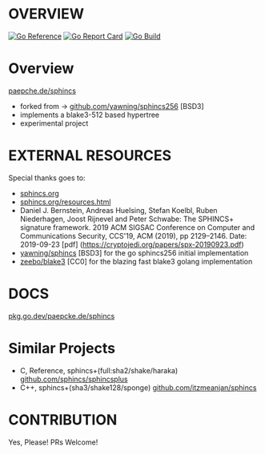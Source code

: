 # OVERVIEW
[![Go Reference](https://pkg.go.dev/badge/paepcke.de/sphincs.svg)](https://pkg.go.dev/paepcke.de/sphincs) [![Go Report Card](https://goreportcard.com/badge/paepcke.de/sphincs)](https://goreportcard.com/report/paepcke.de/sphincs) [![Go Build](https://github.com/paepckehh/sphincs/actions/workflows/golang.yml/badge.svg)](https://github.com/paepckehh/sphincs/actions/workflows/golang.yml)
# Overview 

[paepche.de/sphincs](https://paepcke.de/sphincs/)

- forked from -> [github.com/yawning/sphincs256](https://github.com/yawning/sphincs256) [BSD3]
- implements a blake3-512 based hypertree
- experimental project

# EXTERNAL RESOURCES 

Special thanks goes to:

* [sphincs.org](https://sphincs.org)
* [sphincs.org/resources.html](https://sphincs.org/resources.html)
* Daniel J. Bernstein, Andreas Huelsing, Stefan Koelbl, Ruben Niederhagen, Joost Rijnevel
  and Peter Schwabe: The SPHINCS+ signature framework. 2019 ACM SIGSAC Conference on Computer
  and Communications Security, CCS'19, ACM (2019), pp 2129–2146. Date: 2019-09-23 
  [pdf] (https://cryptojedi.org/papers/spx-20190923.pdf)
* [yawning/sphincs](https://github.com/yawning/sphincs256) [BSD3] for the go sphincs256 initial implementation
* [zeebo/blake3](https://github.com/zeebo/blake3) [CC0] for the blazing fast blake3 golang implementation

# DOCS

[pkg.go.dev/paepcke.de/sphincs](https://pkg.go.dev/paepcke.de/sphincs)

# Similar Projects

* C, Reference, sphincs+(full:sha2/shake/haraka) [github.com/sphincs/sphincsplus](https://github.com/sphincs/sphincsplus)
* C++, sphincs+(sha3/shake128/sponge) [github.com/itzmeanjan/sphincs](https://github.com/itzmeanjan/sphincs) 

# CONTRIBUTION

Yes, Please! PRs Welcome! 
